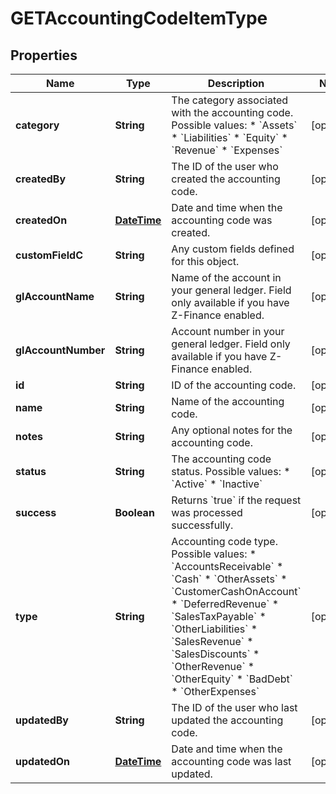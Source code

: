 
# GETAccountingCodeItemType

## Properties
Name | Type | Description | Notes
------------ | ------------- | ------------- | -------------
**category** | **String** | The category associated with the accounting code.  Possible values: * &#x60;Assets&#x60; * &#x60;Liabilities&#x60; * &#x60;Equity&#x60; * &#x60;Revenue&#x60; * &#x60;Expenses&#x60;  |  [optional]
**createdBy** | **String** | The ID of the user who created the accounting code.  |  [optional]
**createdOn** | [**DateTime**](DateTime.md) | Date and time when the accounting code was created.  |  [optional]
**customFieldC** | **String** | Any custom fields defined for this object.  |  [optional]
**glAccountName** | **String** | Name of the account in your general ledger.  Field only available if you have Z-Finance enabled.  |  [optional]
**glAccountNumber** | **String** | Account number in your general ledger.  Field only available if you have Z-Finance enabled.  |  [optional]
**id** | **String** | ID of the accounting code.  |  [optional]
**name** | **String** | Name of the accounting code.  |  [optional]
**notes** | **String** | Any optional notes for the accounting code.  |  [optional]
**status** | **String** | The accounting code status.  Possible values: * &#x60;Active&#x60; * &#x60;Inactive&#x60;  |  [optional]
**success** | **Boolean** | Returns &#x60;true&#x60; if the request was processed successfully.  |  [optional]
**type** | **String** | Accounting code type.  Possible values: * &#x60;AccountsReceivable&#x60; * &#x60;Cash&#x60; * &#x60;OtherAssets&#x60; * &#x60;CustomerCashOnAccount&#x60; * &#x60;DeferredRevenue&#x60; * &#x60;SalesTaxPayable&#x60; * &#x60;OtherLiabilities&#x60; * &#x60;SalesRevenue&#x60; * &#x60;SalesDiscounts&#x60; * &#x60;OtherRevenue&#x60; * &#x60;OtherEquity&#x60; * &#x60;BadDebt&#x60; * &#x60;OtherExpenses&#x60;  |  [optional]
**updatedBy** | **String** | The ID of the user who last updated the accounting code.  |  [optional]
**updatedOn** | [**DateTime**](DateTime.md) | Date and time when the accounting code was last updated.  |  [optional]



